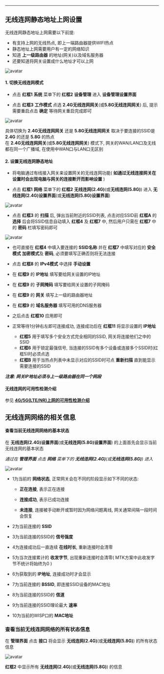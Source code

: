 ***

## 无线连网静态地址上网设置

无线连网静态地址上网需要以下前提:

- 有支持上网的无线热点, 即上一端路由器提供WIFI热点   
- 静态地址上网需要用户有一定的网络知识  
- 知道 **上一级路由器** 的地址(网关)以及域名服务器   
- 还要知道将网关设置成什么地址才可以上网

![avatar](./wisp_dhcp.jpg) 


#### 1. 切换无线连网模式

- 点击 **红框1** **系统** 菜单下的 **红框2** **设备管理** 进入 **设备管理设置界面**   

- 点击 **红框3** **工作模式** 点选 **2.4G无线连网网关**(或**5.8G无线连网网关**) 后, 提示需要重启点击 **确定** 等待网关重启完成即可   

![avatar](./wisp_mode_cn.png) 

具体切换为 **2.4G无线连网网关** 还是 **5.8G无线连网网关** 取决于要连接的SSID是 **2.4G** 的还是 **5.8G** 的热点    
在 **2.4G无线连网网关**(或**5.8G无线连网网关**) 模式下, 网关的WAN/LAN口及无线都在同一个广播域, 在使用中WAN口与LAN口无区别    


#### 2. 设置无线连网静态地址

- 将电脑通过有线接入网关来设置网关的无线连网功能( **如通过无线连接网关在设置时会出现电脑与网关的连接断开而影响设置** )    

- 点击 **红框1** **网络** 菜单下的 **红框2** **无线连网(2.4G)**(或**无线连网(5.8G)**) 进入 **无线连网(2.4G)设置界面**(或**无线连网(5.8G)设置界面**)

![avatar](./wisp_static_cn.jpg) 

- 点击 **红框3** 的 **扫描** 后, 弹出当前附近的SSID列表, 点击对应SSID前 **红框A** 的 **选择** 后会将SSID信息自动填入 **红框4** 及 **红框7** 中, 然后用户只需在 **红框7** 中的 **密码** 栏填写密码即可

![avatar](./wisp_dhcp_scan_cn.jpg) 

- 也可直接在 **红框4** 中填入要连接的 **SSID名称** 并在 **红框7** 中填写对应的 **安全模式** **加密模式**及 **密码**, 必须要填写正确否则将无法连接   

- 点击 **红框8** 的 **IPv4模式** 中选择 **手动设置**

- 在 **红框9** 的 **IP地址** 填写要给网关设置的IP地址

- 在 **红框9** 的 **子网掩码** 填写要给网关设置的子网掩码

- 在 **红框9** 的 **网关** 填写上一级的路由器地址

- 在 **红框9** 的 **域名服务器** 填写可用的DNS服务器

- 之后点击 **红框10** 应用即可

- 正常等待1分钟右左即可连接成功, 连接成功后在 **红框11** 将显示设置的 **IP地址**   

    - **红框5** 用于填写多个安全方式完全相同的SSID, 网关将连接他们之中的SSID   
    - **红框6** 用于锁定最强信号, 当连接的SSID有多个设备或连接多个SSID时(红框5)时必须点选   
    - **红框B** 用于当热点列表中未显示对应的SSID时可点 **重新扫描** 直到能显示需要连接的SSID   

***注意: 网关IP地址必须与上一级路由器在同一个网段***

#### 无线连网的可用性检测介绍

参见 **[4G/5G(LTE/NR)上网的可用性检测介绍](../lte/lte_apn_cn.md#4g5gltenr上网的可用性检测介绍为了ltenr网络的可靠性必须阅读)**



## 无线连网网络的相关信息

#### 查看当前无线连网网络的基本状态

在 **无线连网(2.4G)设置界面**(或**无线连网(5.8G)设置界面**) 的上面首先会显示当前无线连网的基本状态

*通过在 **管理界面** 点击 **网络** 菜单下的 **无线连网(2.4G)**(或**无线连网(5.8G)**) 进入*

![avatar](./wisp_status_cn.jpg) 

- 1为当前的 **网络状态**, 正常网关会在不同的阶段显示如下不同的状态:

    - **正在连接**, 表示正在连接

    - **连接成功**, 表示已成功连接

    - **未连接**, 连接被手动断开或暂时因为网络问题离线, 网关通常间隔一段时间会恢复

- 2为当前连接的 **SSID**

- 3为当前连接的SSID的 **信号强度**

- 4为连接成功后一直连续 **在线时长**, 重新连接时会清零

- 5为当次连接累计的 **收发字节**, 出现重新连接时会清零( MTK方案中此收发字节不统计将始终为0 )

- 6为获取到的 **IP地址**, 连接成功时才会显示

- 7为当前连接的 **BSSID**, 即连接SSID设备的MAC地址

- 8为当前连接的SSID的 **信道**

- 9为当前连接的SSID理论最大 **速率**

- 10为当前的WISP口的 **MAC地址**


### 查看当前无线连网网络的所有状态信息

在 **管理界面** 点击 **接口** 将会显示 **无线连网(2.4G)**(或**无线连网(5.8G)**) 的所有状态信息

![avatar](./wisp_interface_cn.jpg) 

**红框2** 中显示所有 **无线连网(2.4G)**(或**无线连网(5.8G)**) 的信息   
